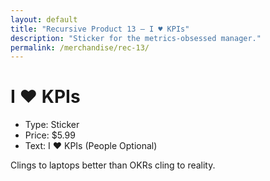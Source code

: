 ```yaml
---
layout: default
title: "Recursive Product 13 — I ♥ KPIs"
description: "Sticker for the metrics-obsessed manager."
permalink: /merchandise/rec-13/
---
```


# I ♥ KPIs

- Type: Sticker
- Price: $5.99
- Text: I ♥ KPIs (People Optional)

Clings to laptops better than OKRs cling to reality.

